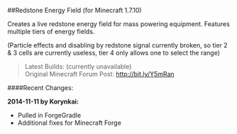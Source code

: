 ##Redstone Energy Field (for Minecraft 1.7.10)

Creates a live redstone energy field for mass powering equipment. Features multiple tiers of energy fields.

(Particle effects and disabling by redstone signal currently broken, so tier 2 & 3 cells are currently useless,
tier 4 only allows one to select the range)

>Latest Builds: (currently unavailable)<br>
Original Minecraft Forum Post: http://bit.ly/Y5mRan

####Recent Changes:


**2014-11-11 by Korynkai:**

* Pulled in ForgeGradle
* Additional fixes for Minecraft Forge
